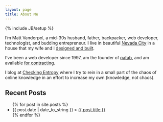 ```yaml
---
layout: page
title: About Me
---
```

{% include JB/setup %}

I’m Matt Vanderpol, a mid-30s husband, father, backpacker, web developer, technologist, and budding entrepreneur. I live in beautiful [Nevada City](http://www.nevadacitychamber.com/) in a house that my wife and I [designed and built](http://vanderbrew.com/house/).

I’ve been a web developer since 1997, am the founder of [qatab](http://qatab.com), and am available [for contracting](contracting.html).

I blog at [Checking Entropy](blog/) where I try to rein in a small part of the chaos of online knowledge in an effort to increase my own (knowledge, not chaos).
    
## Recent Posts

<ul class="posts">
  {% for post in site.posts %}
    <li><span>{{ post.date | date_to_string }}</span> &raquo; <a href="{{ BASE_PATH }}{{ post.url }}">{{ post.title }}</a></li>
  {% endfor %}
</ul>


